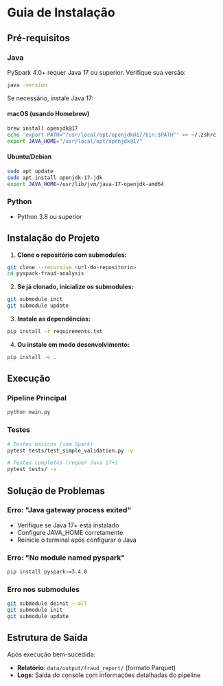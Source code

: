 # Guia de Instalação

## Pré-requisitos

### Java

PySpark 4.0+ requer Java 17 ou superior. Verifique sua versão:

```bash
java -version
```

Se necessário, instale Java 17:

#### macOS (usando Homebrew)

```bash
brew install openjdk@17
echo 'export PATH="/usr/local/opt/openjdk@17/bin:$PATH"' >> ~/.zshrc
export JAVA_HOME="/usr/local/opt/openjdk@17"
```

#### Ubuntu/Debian

```bash
sudo apt update
sudo apt install openjdk-17-jdk
export JAVA_HOME=/usr/lib/jvm/java-17-openjdk-amd64
```

### Python

- Python 3.8 ou superior

## Instalação do Projeto

1. **Clone o repositório com submodules:**

```bash
git clone --recursive <url-do-repositorio>
cd pyspark-fraud-analysis
```

2. **Se já clonado, inicialize os submodules:**

```bash
git submodule init
git submodule update
```

3. **Instale as dependências:**

```bash
pip install -r requirements.txt
```

4. **Ou instale em modo desenvolvimento:**

```bash
pip install -e .
```

## Execução

### Pipeline Principal

```bash
python main.py
```

### Testes

```bash
# Testes básicos (sem Spark)
pytest tests/test_simple_validation.py -v

# Testes completos (requer Java 17+)
pytest tests/ -v
```

## Solução de Problemas

### Erro: "Java gateway process exited"

- Verifique se Java 17+ está instalado
- Configure JAVA_HOME corretamente
- Reinicie o terminal após configurar o Java

### Erro: "No module named pyspark"

```bash
pip install pyspark>=3.4.0
```

### Erro nos submodules

```bash
git submodule deinit --all
git submodule init
git submodule update
```

## Estrutura de Saída

Após execução bem-sucedida:

- **Relatório**: `data/output/fraud_report/` (formato Parquet)
- **Logs**: Saída do console com informações detalhadas do pipeline
